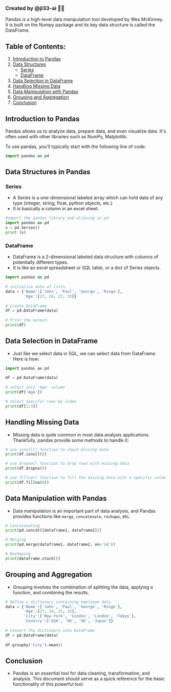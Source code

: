### Created by @jl33-ai 👦🏻

Pandas is a high-level data manipulation tool developed by Wes McKinney. It is built on the Numpy package and its key data structure is called the DataFrame. 

## Table of Contents:

1. [Introduction to Pandas](#introduction)
2. [Data Structures](#data-structure)
    - [Series](#series)
    - [DataFrame](#dataframe)
3. [Data Selection in DataFrame](#data-selection)
4. [Handling Missing Data](#missing-data)
5. [Data Manipulation with Pandas](#manipulation)
6. [Grouping and Aggregation](#grouping)
7. [Conclusion](#conclusion)


## Introduction to Pandas <a name="introduction"></a>

Pandas allows us to analyze data, prepare data, and even visualize data. It's often used with other libraries such as NumPy, Matplotlib.

To use pandas, you'll typically start with the following line of code:

```python
import pandas as pd
```

## Data Structures in Pandas <a name="data-structure"></a>

### Series <a name="series"></a>

- A Series is a one-dimensional labeled array which can hold data of any type (integer, string, float, python objects, etc.) 
- It is basically a column in an excel sheet.

```python
#import the pandas library and aliasing as pd
import pandas as pd
s = pd.Series()
print (s)
```

### DataFrame <a name="dataframe"></a>

- DataFrame is a 2-dimensional labeled data structure with columns of potentially different types.
- It is like an excel spreadsheet or SQL table, or a dict of Series objects. 

```python
import pandas as pd
 
# initialise data of lists.
data = {'Name':['John', 'Paul', 'George', 'Ringo'],
        'Age':[27, 24, 22, 32]}
  
# Create DataFrame
df = pd.DataFrame(data)
  
# Print the output.
print(df)
```

## Data Selection in DataFrame <a name="data-selection"></a>

- Just like we select data in SQL, we can select data from DataFrame. Here is how:
```python
import pandas as pd
  
df = pd.DataFrame(data)
  
# select only 'Age' column
print(df['Age'])

# select specific rows by index
print(df[1:3])
```

## Handling Missing Data <a name="missing-data"></a>

- Missing data is quite common in most data analysis applications. Thankfully, pandas provide some methods to handle it:

```python
# use isnull() function to check missing data
print(df.isnull())

# use dropna() function to drop rows with missing data
print(df.dropna())

# use fillna() function to fill the missing data with a specific value
print(df.fillna(0))
```

## Data Manipulation with Pandas <a name="manipulation"></a>

- Data manipulation is an important part of data analysis, and Pandas provides functions like `merge`, `concatenate`, `reshape`, etc.

```python
# Concatenating
print(pd.concat([dataframe1, dataframe2]))

# Merging
print(pd.merge(dataframe1, dataframe2, on='id'))

# Reshaping
print(dataframe.stack())
```

## Grouping and Aggregation <a name="grouping"></a>

- Grouping involves the combination of splitting the data, applying a function, and combining the results.

```python
# Define a dictionary containing employee data
data = {'Name':['John', 'Paul', 'George', 'Ringo'],
        'Age':[27, 24, 22, 32],
        'City':['New York', 'London', 'London', 'Tokyo'],
        'Country':['USA', 'UK', 'UK', 'Japan']}
  
# Convert the dictionary into DataFrame 
df = pd.DataFrame(data)
 
df.groupby('City').mean()
```

## Conclusion <a name="conclusion"></a>

- Pandas is an essential tool for data cleaning, transformation, and analysis. This document should serve as a quick reference for the basic functionality of this powerful tool.
